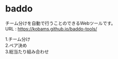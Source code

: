 # baddo
チーム分けを自動で行うことのできるWebツールです。  
URL : https://kobams.github.io/baddo-tools/

1.チーム分け  
2.ペア決め  
3.総当たり組み合わせ